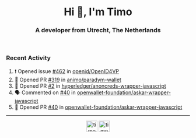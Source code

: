 <h1 align="center">Hi 👋, I'm Timo</h1>
<h3 align="center">A developer from Utrecht, The Netherlands</h3>
<br/>
<!-- https://github.com/rahuldkjain/github-profile-readme-generator --!>

<!--  <p align="left"><img src="https://github-readme-stats.vercel.app/api?username=timoglastra&show_icons=true&count_private=true&" alt="timoglastra" /></p> --!>

<!--
Github language stats
<p align="left"><img src="https://github-readme-stats.vercel.app/api/top-langs/?username=timoglastra&layout=compact" alt="timoglastra" /><p>
-->

<!-- Codestats language stats -->
<!-- <p align="left"><img src="https://codestats-readme.vercel.app/api/top-langs/?username=timoglastra&layout=compact&language_count=12" alt="timoglastra" /><p>    --!>
  
<h3>Recent Activity</h3>

<!--START_SECTION:activity-->
1. ❗ Opened issue [#462](https://github.com/openid/OpenID4VP/issues/462) in [openid/OpenID4VP](https://github.com/openid/OpenID4VP)
2. 💪 Opened PR [#319](https://github.com/animo/paradym-wallet/pull/319) in [animo/paradym-wallet](https://github.com/animo/paradym-wallet)
3. 💪 Opened PR [#2](https://github.com/hyperledger/anoncreds-wrapper-javascript/pull/2) in [hyperledger/anoncreds-wrapper-javascript](https://github.com/hyperledger/anoncreds-wrapper-javascript)
4. 🗣 Commented on [#40](https://github.com/openwallet-foundation/askar-wrapper-javascript/pull/40#issuecomment-2734075879) in [openwallet-foundation/askar-wrapper-javascript](https://github.com/openwallet-foundation/askar-wrapper-javascript)
5. 💪 Opened PR [#40](https://github.com/openwallet-foundation/askar-wrapper-javascript/pull/40) in [openwallet-foundation/askar-wrapper-javascript](https://github.com/openwallet-foundation/askar-wrapper-javascript)
<!--END_SECTION:activity-->

---

<p align="center">
<a href="https://twitter.com/timoglastra" target="blank"><img align="center" src="https://cdn.jsdelivr.net/npm/simple-icons@3.0.1/icons/twitter.svg" alt="timoglastra" height="30" width="30" /></a>
<a href="https://linkedin.com/in/timoglastra" target="blank"><img align="center" src="https://cdn.jsdelivr.net/npm/simple-icons@3.0.1/icons/linkedin.svg" alt="timoglastra" height="30" width="30" /></a>
</p>



